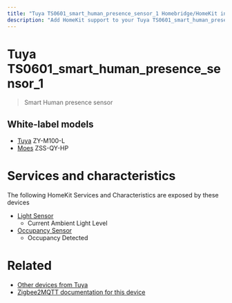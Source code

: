 ```yaml
---
title: "Tuya TS0601_smart_human_presence_sensor_1 Homebridge/HomeKit integration"
description: "Add HomeKit support to your Tuya TS0601_smart_human_presence_sensor_1, using Homebridge, Zigbee2MQTT and homebridge-z2m."
---
```

<!---
This file has been GENERATED using src/docgen/docgen.ts
DO NOT EDIT THIS FILE MANUALLY!
-->
# Tuya TS0601_smart_human_presence_sensor_1
> Smart Human presence sensor


## White-label models
* [Tuya](../index.md#tuya) ZY-M100-L
* [Moes](../index.md#moes) ZSS-QY-HP

# Services and characteristics
The following HomeKit Services and Characteristics are exposed by
these devices

* [Light Sensor](../../sensors.md)
  * Current Ambient Light Level
* [Occupancy Sensor](../../sensors.md)
  * Occupancy Detected


# Related
* [Other devices from Tuya](../index.md#tuya)
* [Zigbee2MQTT documentation for this device](https://www.zigbee2mqtt.io/devices/TS0601_smart_human_presence_sensor_1.html)